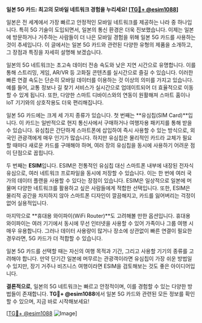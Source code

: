 **일본 5G 카드: 최고의 모바일 네트워크 경험을 누리세요! [[TG💪+ @esim1088](https://t.me/s/esim1088)]**

일본은 전 세계에서 가장 빠르고 안정적인 모바일 네트워크를 제공하는 나라 중 하나입니다. 특히 5G 기술이 도입되면서, 일본의 통신 환경은 더욱 진보했습니다. 이제는 일본에 방문하거나 거주하는 사람들이 더 나은 모바일 경험을 위해 일본 5G 카드를 사용하는 것이 추세입니다. 이 글에서는 일본 5G 카드와 관련된 다양한 유형의 제품을 소개하고, 그 장점과 특징을 자세히 설명해 보겠습니다.

일본의 5G 네트워크는 초고속 데이터 전송 속도와 낮은 지연 시간으로 유명합니다. 이를 통해 스트리밍, 게임, AR/VR 등 고화질 콘텐츠를 실시간으로 즐길 수 있습니다. 이러한 빠른 연결 속도는 단순히 모바일 데이터를 이용하는 것 이상의 의미를 가지고 있습니다. 예를 들어, 교통 정보나 길 찾기 서비스가 실시간으로 업데이트되어 더 효율적으로 이동할 수 있게 됩니다. 또한, 다양한 스마트 디바이스와의 연동이 원활해져 스마트 홈이나 IoT 기기와의 상호작용도 더욱 편리해집니다.

일본 5G 카드에는 크게 세 가지 종류가 있습니다. 첫 번째는 **유심칩(SIM Card)**입니다. 이 카드는 일반적으로 현지 통신사에서 구매하거나 여행자용 패키지를 통해 받을 수 있습니다. 유심칩은 간단하게 스마트폰에 삽입하여 즉시 사용할 수 있는 방식으로, 외국인 관광객에게 매우 인기가 많습니다. 하지만 유심칩은 물리적인 카드라 교체가 필요할 때마다 새로운 카드를 구매해야 하며, 여러 장의 유심칩을 동시에 사용하기 어려운 점이 단점으로 꼽힙니다.

두 번째는 **ESIM**입니다. ESIM은 전통적인 유심칩 대신 스마트폰 내부에 내장된 전자식 유심으로, 여러 네트워크 프로파일을 동시에 저장할 수 있습니다. 이는 한 번에 여러 국가의 데이터 플랜을 사용할 수 있다는 장점이 있습니다. ESIM은 일상적으로 일본에 머물며 다양한 네트워크를 활용하고 싶은 사람들에게 적합한 선택입니다. 또한, ESIM은 물리적 공간을 차지하지 않아 스마트폰 디자인이 깔끔해지고, 카드를 잃어버리는 걱정이 없어 실용적입니다.

마지막으로 **휴대용 와이파이(WiFi Router)**도 고려해볼 만한 옵션입니다. 휴대용 와이파이는 여러 기기에서 동시에 무선 인터넷을 사용할 수 있어 가족이나 그룹 여행 시 매우 유용합니다. 그러나 데이터 사용량이 많거나 장소에 상관없이 빠른 연결이 필요한 경우라면, 5G 카드가 더 적합할 수 있습니다.

일본 5G 카드를 선택할 때는 자신의 여행 목적과 기간, 그리고 사용할 기기의 종류를 고려해야 합니다. 만약 단기간 일본에 머무르는 관광객이라면 유심칩이 가장 쉬운 방법일 수 있지만, 장기 거주나 비즈니스 여행이라면 ESIM을 검토해보는 것도 좋은 아이디어입니다.

**결론적으로**, 일본의 5G 네트워크는 빠르고 안정적이며, 이를 경험할 수 있는 다양한 방법들이 존재합니다. **TG💪+ @esim1088**에서 일본 5G 카드와 관련된 모든 정보를 확인할 수 있으며, 지금 바로 시작해보세요!

[[TG💪+ @esim1088](https://t.me/s/esim1088) ![Image](https://i.postimg.cc/Y0z9fWf4/image.png)]